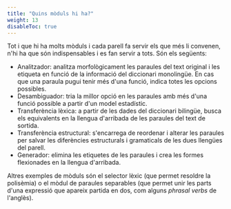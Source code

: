 ```yaml
---
title: "Quins mòduls hi ha?"
weight: 13
disableToc: true
---
```


Tot i que hi ha molts mòduls i cada parell fa servir els que més li convenen, n'hi ha que són indispensables i es fan servir a tots. Són els següents:

* Analitzador: analitza morfològicament les paraules del text original i les etiqueta en funció de la informació del diccionari monolingüe. En cas que una paraula pugui tenir més d'una funció, indica totes les opcions possibles.
* Desambiguador: tria la millor opció en les paraules amb més d'una funció possible a partir d'un model estadístic.
* Transferència lèxica: a partir de les dades del diccionari bilingüe, busca els equivalents en la llengua d'arribada de les paraules del text de sortida.
* Transferència estructural: s'encarrega de reordenar i alterar les paraules per salvar les diferències estructurals i gramaticals de les dues llengües del parell.
* Generador: elimina les etiquetes de les paraules i crea les formes flexionades en la llengua d'arribada.

Altres exemples de mòduls són el selector lèxic (que permet resoldre la polisèmia) o el mòdul de paraules separables (que permet unir les parts d'una expressió que apareix partida en dos, com alguns *phrasal verbs* de l'anglès).
